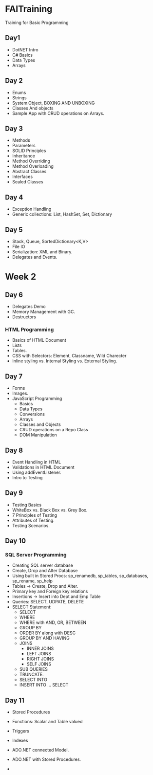 # FAITraining
Training for Basic Programming
## Day1
- DotNET Intro
- C# Basics
- Data Types
- Arrays
## Day 2
- Enums
- Strings
- System.Object, BOXING AND UNBOXING
- Classes And objects
- Sample App with CRUD operations on Arrays.
## Day 3
- Methods
- Parameters
- SOLID Principles
- Inheritance
- Method Overriding
- Method Overloading
- Abstract Classes
- Interfaces
- Sealed Classes
## Day 4
- Exception Handling
- Generic collections: List, HashSet, Set, Dictionary
## Day 5
- Stack<T>, Queue<T>, SortedDictionary<K,V>
- File IO
- Serialization: XML and Binary.
- Delegates and Events.

# Week 2
## Day 6
- Delegates Demo
- Memory Management with GC.
- Destructors
### HTML Programming
- Basics of HTML Document
- Lists
- Tables.
- CSS with Selectors: Element, Classname, Wild Charecter
- Inline styling vs. Internal Styling vs. External Styling.

## Day 7
- Forms
- Images. 
- JavaScript Programming
  - Basics
  - Data Types
  - Conversions
  - Arrays
  - Classes and Objects
  - CRUD operations on a Repo Class
  - DOM Manipulation

## Day 8
- Event Handling in HTML
- Validations in HTML Document
- Using addEventListener. 
- Intro to Testing
  
## Day 9
- Testing Basics
- WhiteBox vs. Black Box vs. Grey Box.
- 7 Principles of Testing
- Attributes of Testing. 
- Testing Scenarios.
  
## Day 10
### SQL Server Programming
- Creating SQL server database
- Create, Drop and Alter Database
- Using built in Stored Procs: sp_renamedb, sp_tables, sp_databases, sp_rename, sp_help
- Tables -> Create, Drop and Alter. 
- Primary key and Foreign key relations
- Insertions -> Insert into Dept and Emp Table
- Queries: SELECT, UDPATE, DELETE
- SELECT Statement:
  - SELECT
  - WHERE
  - WHERE with AND, OR, BETWEEN
  - GROUP BY
  - ORDER BY along with DESC
  - GROUP BY AND HAVING
  - JOINS
    - INNER JOINS
    - LEFT JOINS
    - RIGHT JOINS
    - SELF JOINS
  - SUB QUERIES
  - TRUNCATE.
  - SELECT INTO
  - INSERT INTO ... SELECT
  
## Day 11
- Stored Procedures
- Functions: Scalar and Table valued 
- Triggers
- Indexes
- ADO.NET connected Model.
- ADO.NET with Stored Procedures. 

-
